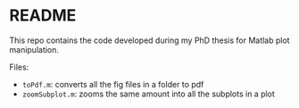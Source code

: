 # README

This repo contains the code developed during my PhD thesis for Matlab
plot manipulation.

Files:

* `toPdf.m`: converts all the fig files in a folder to pdf
* `zoomSubplot.m`: zooms the same amount into all the subplots in a plot
